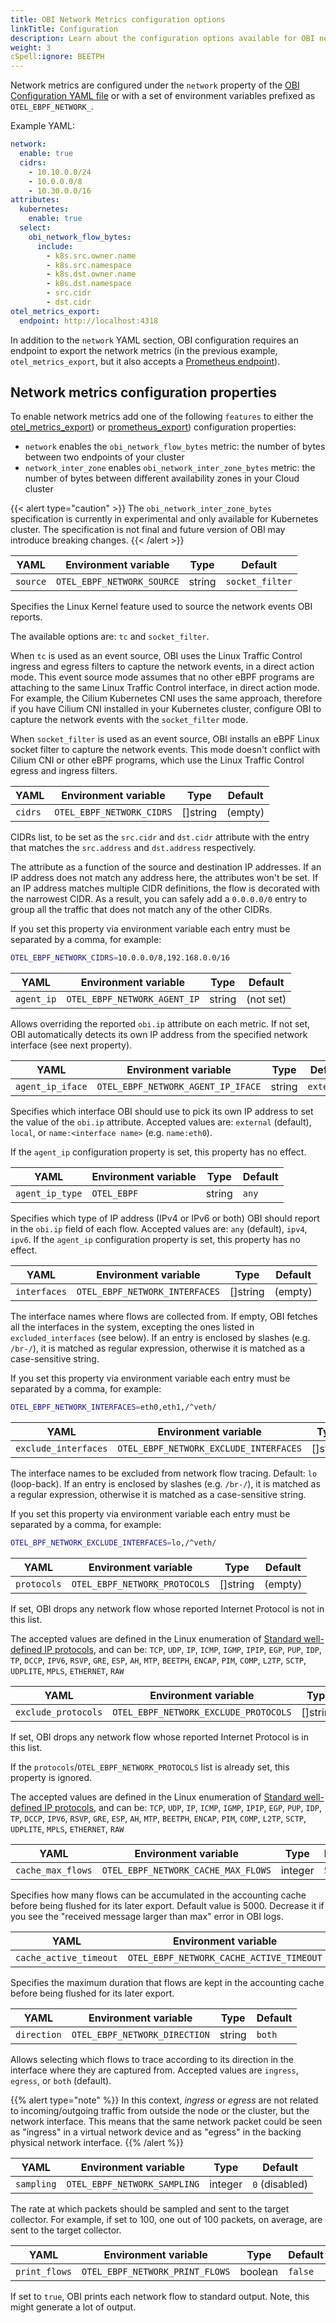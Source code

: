 ```yaml
---
title: OBI Network Metrics configuration options
linkTitle: Configuration
description: Learn about the configuration options available for OBI network metrics
weight: 3
cSpell:ignore: BEETPH
---
```


Network metrics are configured under the `network` property of the
[OBI Configuration YAML file](../../configure/options/) or with a set of
environment variables prefixed as `OTEL_EBPF_NETWORK_`.

Example YAML:

```yaml
network:
  enable: true
  cidrs:
    - 10.10.0.0/24
    - 10.0.0.0/8
    - 10.30.0.0/16
attributes:
  kubernetes:
    enable: true
  select:
    obi_network_flow_bytes:
      include:
        - k8s.src.owner.name
        - k8s.src.namespace
        - k8s.dst.owner.name
        - k8s.dst.namespace
        - src.cidr
        - dst.cidr
otel_metrics_export:
  endpoint: http://localhost:4318
```

In addition to the `network` YAML section, OBI configuration requires an
endpoint to export the network metrics (in the previous example,
`otel_metrics_export`, but it also accepts a
[Prometheus endpoint](../../configure/options/)).

## Network metrics configuration properties

To enable network metrics add one of the following `features` to either the
[otel_metrics_export](../../configure/export-data/)) or
[prometheus_export](../../configure/export-data/#prometheus-exporter-component))
configuration properties:

- `network` enables the `obi_network_flow_bytes` metric: the number of bytes
  between two endpoints of your cluster
- `network_inter_zone` enables `obi_network_inter_zone_bytes` metric: the number
  of bytes between different availability zones in your Cloud cluster

{{< alert type="caution" >}} The `obi_network_inter_zone_bytes` specification is
currently in experimental and only available for Kubernetes cluster. The
specification is not final and future version of OBI may introduce breaking
changes. {{< /alert >}}

| YAML     | Environment variable       | Type   | Default         |
| -------- | -------------------------- | ------ | --------------- |
| `source` | `OTEL_EBPF_NETWORK_SOURCE` | string | `socket_filter` |

Specifies the Linux Kernel feature used to source the network events OBI
reports.

The available options are: `tc` and `socket_filter`.

When `tc` is used as an event source, OBI uses the Linux Traffic Control ingress
and egress filters to capture the network events, in a direct action mode. This
event source mode assumes that no other eBPF programs are attaching to the same
Linux Traffic Control interface, in direct action mode. For example, the Cilium
Kubernetes CNI uses the same approach, therefore if you have Cilium CNI
installed in your Kubernetes cluster, configure OBI to capture the network
events with the `socket_filter` mode.

When `socket_filter` is used as an event source, OBI installs an eBPF Linux
socket filter to capture the network events. This mode doesn't conflict with
Cilium CNI or other eBPF programs, which use the Linux Traffic Control egress
and ingress filters.

| YAML    | Environment variable      | Type                                                         | Default                    |
| ------- | ------------------------- | ------------------------------------------------------------ | -------------------------- |
| `cidrs` | `OTEL_EBPF_NETWORK_CIDRS` | []string | (empty) |

CIDRs list, to be set as the `src.cidr` and `dst.cidr` attribute with the entry
that matches the `src.address` and `dst.address` respectively.

The attribute as a function of the source and destination IP addresses. If an IP
address does not match any address here, the attributes won't be set. If an IP
address matches multiple CIDR definitions, the flow is decorated with the
narrowest CIDR. As a result, you can safely add a `0.0.0.0/0` entry to group all
the traffic that does not match any of the other CIDRs.

If you set this property via environment variable each entry must be separated
by a comma, for example:

```sh
OTEL_EBPF_NETWORK_CIDRS=10.0.0.0/8,192.168.0.0/16
```

| YAML       | Environment variable         | Type   | Default                      |
| ---------- | ---------------------------- | ------ | ---------------------------- |
| `agent_ip` | `OTEL_EBPF_NETWORK_AGENT_IP` | string | (not set) |

Allows overriding the reported `obi.ip` attribute on each metric. If not set,
OBI automatically detects its own IP address from the specified network
interface (see next property).

| YAML             | Environment variable               | Type   | Default    |
| ---------------- | ---------------------------------- | ------ | ---------- |
| `agent_ip_iface` | `OTEL_EBPF_NETWORK_AGENT_IP_IFACE` | string | `external` |

Specifies which interface OBI should use to pick its own IP address to set the
value of the `obi.ip` attribute. Accepted values are: `external` (default),
`local`, or `name:<interface name>` (e.g. `name:eth0`).

If the `agent_ip` configuration property is set, this property has no effect.

| YAML            | Environment variable | Type   | Default |
| --------------- | -------------------- | ------ | ------- |
| `agent_ip_type` | `OTEL_EBPF`          | string | `any`   |

Specifies which type of IP address (IPv4 or IPv6 or both) OBI should report in
the `obi.ip` field of each flow. Accepted values are: `any` (default), `ipv4`,
`ipv6`. If the `agent_ip` configuration property is set, this property has no
effect.

| YAML         | Environment variable           | Type                                                         | Default                    |
| ------------ | ------------------------------ | ------------------------------------------------------------ | -------------------------- |
| `interfaces` | `OTEL_EBPF_NETWORK_INTERFACES` | []string | (empty) |

The interface names where flows are collected from. If empty, OBI fetches all
the interfaces in the system, excepting the ones listed in `excluded_interfaces`
(see below). If an entry is enclosed by slashes (e.g. `/br-/`), it is matched as
regular expression, otherwise it is matched as a case-sensitive string.

If you set this property via environment variable each entry must be separated
by a comma, for example:

```sh
OTEL_EBPF_NETWORK_INTERFACES=eth0,eth1,/^veth/
```

| YAML                 | Environment variable                   | Type                                                         | Default |
| -------------------- | -------------------------------------- | ------------------------------------------------------------ | ------- |
| `exclude_interfaces` | `OTEL_EBPF_NETWORK_EXCLUDE_INTERFACES` | []string | `lo`    |

The interface names to be excluded from network flow tracing. Default: `lo`
(loop-back). If an entry is enclosed by slashes (e.g. `/br-/`), it is matched as
a regular expression, otherwise it is matched as a case-sensitive string.

If you set this property via environment variable each entry must be separated
by a comma, for example:

```sh
OTEL_BPF_NETWORK_EXCLUDE_INTERFACES=lo,/^veth/
```

| YAML        | Environment variable          | Type                                                         | Default                    |
| ----------- | ----------------------------- | ------------------------------------------------------------ | -------------------------- |
| `protocols` | `OTEL_EBPF_NETWORK_PROTOCOLS` | []string | (empty) |

If set, OBI drops any network flow whose reported Internet Protocol is not in
this list.

The accepted values are defined in the Linux enumeration of
[Standard well-defined IP protocols](https://elixir.bootlin.com/linux/v6.8.7/source/include/uapi/linux/in.h#L28),
and can be: `TCP`, `UDP`, `IP`, `ICMP`, `IGMP`, `IPIP`, `EGP`, `PUP`, `IDP`,
`TP`, `DCCP`, `IPV6`, `RSVP`, `GRE`, `ESP`, `AH`, `MTP`, `BEETPH`, `ENCAP`,
`PIM`, `COMP`, `L2TP`, `SCTP`, `UDPLITE`, `MPLS`, `ETHERNET`, `RAW`

| YAML                | Environment variable                  | Type                                                         | Default                    |
| ------------------- | ------------------------------------- | ------------------------------------------------------------ | -------------------------- |
| `exclude_protocols` | `OTEL_EBPF_NETWORK_EXCLUDE_PROTOCOLS` | []string | (empty) |

If set, OBI drops any network flow whose reported Internet Protocol is in this
list.

If the `protocols`/`OTEL_EBPF_NETWORK_PROTOCOLS` list is already set, this
property is ignored.

The accepted values are defined in the Linux enumeration of
[Standard well-defined IP protocols](https://elixir.bootlin.com/linux/v6.8.7/source/include/uapi/linux/in.h#L28),
and can be: `TCP`, `UDP`, `IP`, `ICMP`, `IGMP`, `IPIP`, `EGP`, `PUP`, `IDP`,
`TP`, `DCCP`, `IPV6`, `RSVP`, `GRE`, `ESP`, `AH`, `MTP`, `BEETPH`, `ENCAP`,
`PIM`, `COMP`, `L2TP`, `SCTP`, `UDPLITE`, `MPLS`, `ETHERNET`, `RAW`

| YAML              | Environment variable                | Type    | Default |
| ----------------- | ----------------------------------- | ------- | ------- |
| `cache_max_flows` | `OTEL_EBPF_NETWORK_CACHE_MAX_FLOWS` | integer | `5000`  |

Specifies how many flows can be accumulated in the accounting cache before being
flushed for its later export. Default value is 5000. Decrease it if you see the
"received message larger than max" error in OBI logs.

| YAML                   | Environment variable                     | Type     | Default |
| ---------------------- | ---------------------------------------- | -------- | ------- |
| `cache_active_timeout` | `OTEL_EBPF_NETWORK_CACHE_ACTIVE_TIMEOUT` | duration | `5s`    |

Specifies the maximum duration that flows are kept in the accounting cache
before being flushed for its later export.

| YAML        | Environment variable          | Type   | Default |
| ----------- | ----------------------------- | ------ | ------- |
| `direction` | `OTEL_EBPF_NETWORK_DIRECTION` | string | `both`  |

Allows selecting which flows to trace according to its direction in the
interface where they are captured from. Accepted values are `ingress`, `egress`,
or `both` (default).

{{% alert type="note" %}} In this context, _ingress_ or _egress_ are not related
to incoming/outgoing traffic from outside the node or the cluster, but the
network interface. This means that the same network packet could be seen as
"ingress" in a virtual network device and as "egress" in the backing physical
network interface. {{% /alert %}}

| YAML       | Environment variable         | Type    | Default                           |
| ---------- | ---------------------------- | ------- | --------------------------------- |
| `sampling` | `OTEL_EBPF_NETWORK_SAMPLING` | integer | `0` (disabled) |

The rate at which packets should be sampled and sent to the target collector.
For example, if set to 100, one out of 100 packets, on average, are sent to the
target collector.

| YAML          | Environment variable            | Type    | Default |
| ------------- | ------------------------------- | ------- | ------- |
| `print_flows` | `OTEL_EBPF_NETWORK_PRINT_FLOWS` | boolean | `false` |

If set to `true`, OBI prints each network flow to standard output. Note, this
might generate a lot of output.
